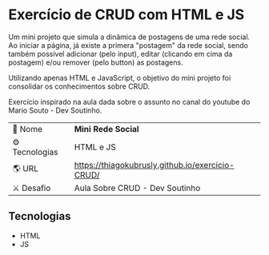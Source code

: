# Exercício de CRUD com HTML e JS

<p>Um mini projeto que simula a dinâmica de postagens de uma rede social.
Ao iniciar a página, já existe a primera "postagem" da rede social, sendo também possível adicionar (pelo input), editar (clicando em cima da postagem) e/ou remover (pelo button) as postagens.</p>
<p>Utilizando apenas HTML e JavaScript, o objetivo do mini projeto foi consolidar os conhecimentos sobre CRUD.</p>
<p>Exercício inspirado na aula dada sobre o assunto no canal do youtube do Mario Souto - Dev Soutinho.</p>

|||
| -------------  | --- |
| :bookmark: Nome        | **Mini Rede Social**
| :gear: Tecnologias | HTML e JS
| :earth_americas: URL         | https://thiagokubrusly.github.io/exercicio-CRUD/
| :crossed_swords: Desafio     | Aula Sobre CRUD - Dev Soutinho

## Tecnologias

- HTML
- JS
